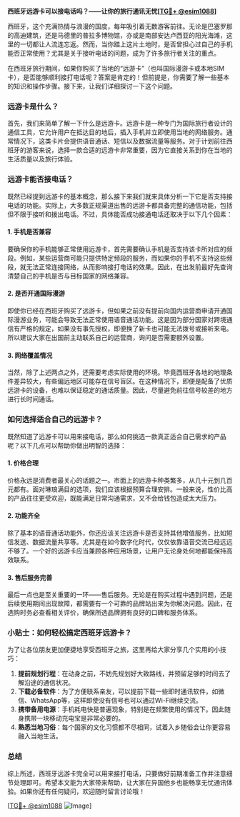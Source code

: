 **西班牙远游卡可以接电话吗？——让你的旅行通讯无忧[[TG💪+ @esim1088](https://t.me/s/esim1088)]**

西班牙，这个充满热情与浪漫的国度，每年吸引着无数游客前往。无论是巴塞罗那的高迪建筑，还是马德里的普拉多博物馆，亦或是南部安达卢西亚的阳光海滩，这里的一切都让人流连忘返。然而，当你踏上这片土地时，是否曾担心过自己的手机能否正常使用？尤其是关于接听电话的问题，成为了许多旅行者关注的重点。

在西班牙旅行期间，如果你购买了当地的“远游卡”（也叫国际漫游卡或本地SIM卡），是否能够顺利接打电话呢？答案是肯定的！但前提是，你需要了解一些基本的知识和操作步骤。接下来，让我们详细探讨一下这个问题。

### **远游卡是什么？**
首先，我们来简单了解一下什么是远游卡。远游卡是一种专门为国际旅行者设计的通信工具，它允许用户在抵达目的地后，插入手机并立即使用当地的网络服务。通常情况下，这类卡片会提供语音通话、短信以及数据流量等服务。对于计划前往西班牙的游客来说，选择一款合适的远游卡非常重要，因为它直接关系到你在当地的生活质量以及旅行体验。

### **远游卡能否接电话？**
既然已经提到远游卡的基本概念，那么接下来我们就来具体分析一下它是否支持接电话的功能。实际上，大多数正规渠道出售的远游卡都具备完整的通信功能，包括但不限于接听和拨出电话。不过，具体能否成功接通电话还取决于以下几个因素：

#### **1. 手机是否兼容**
要确保你的手机能够正常使用远游卡，首先需要确认手机是否支持该卡所对应的频段。例如，某些运营商可能只提供特定频段的服务，而如果你的手机不支持这些频段，就无法正常连接网络，从而影响接打电话的效果。因此，在出发前最好先查询清楚自己的手机是否与目标国家的网络兼容。

#### **2. 是否开通国际漫游**
即使你已经在西班牙购买了远游卡，但如果之前没有提前向国内运营商申请开通国际漫游业务，可能会导致无法正常使用语音通话功能。这是因为部分国家对跨境通信有严格的规定，如果没有事先授权，即便换了新卡也可能无法拨号或接听来电。所以建议大家在出国前主动联系自己的运营商，询问是否需要额外设置。

#### **3. 网络覆盖情况**
当然，除了上述两点之外，还需要考虑实际使用的环境。毕竟西班牙各地的地理条件差异较大，有些偏远地区可能存在信号盲区。在这种情况下，即便是配备了优质远游卡的设备，也难以保证稳定的通话质量。因此，尽量避免前往信号较差的地方进行长时间通话。

### **如何选择适合自己的远游卡？**
既然知道了远游卡可以用来接电话，那么如何挑选一款真正适合自己需求的产品呢？以下几点可以帮助你做出明智的选择：

#### **1. 价格合理**
价格永远是消费者最关心的话题之一。市面上的远游卡种类繁多，从几十元到几百元都有。面对琳琅满目的选项，我们应该根据预算合理安排。一般来说，性价比高的产品往往更受欢迎，既能满足日常沟通需求，又不会给钱包造成太大压力。

#### **2. 功能齐全**
除了基本的语音通话功能外，你还应该关注远游卡是否支持其他增值服务，比如短信发送、数据流量共享等。尤其是在如今数字化时代，仅仅依靠语音交流已经远远不够了。一个好的远游卡应当兼顾各种应用场景，让用户无论身处何地都能保持高效联系。

#### **3. 售后服务完善**
最后一点也是至关重要的一环——售后服务。无论是在购买过程中遇到问题，还是后续使用期间出现故障，都需要有一个可靠的品牌站出来为你解决问题。因此，在选购时务必查看相关评价，确保所选品牌拥有良好的口碑和服务体系。

### **小贴士：如何轻松搞定西班牙远游卡？**
为了让各位朋友更加便捷地享受西班牙之旅，这里再给大家分享几个实用的小技巧：

1. **提前规划行程**：在动身之前，不妨先规划好大致路线，并预留足够的时间去了解沿途的通信状况。
2. **下载必备软件**：为了方便联系亲友，可以提前下载一些即时通讯软件，如微信、WhatsApp等，这样即使没有信号也可以通过Wi-Fi继续交流。
3. **携带备用电源**：手机耗电快是普遍现象，特别是在频繁使用的情况下。因此随身携带一块移动充电宝是非常必要的。
4. **熟悉当地习俗**：每个国家的文化习惯都不尽相同，试着入乡随俗会让你更容易融入当地生活。

### **总结**
综上所述，西班牙远游卡完全可以用来接打电话，只要做好前期准备工作并注意细节处理即可。希望本文能为大家带来帮助，让大家在异国他乡也能畅享无忧通讯体验。如果你还有任何疑问，欢迎随时留言讨论哦！

[[TG💪+ @esim1088](https://t.me/s/esim1088) ![Image](https://i.postimg.cc/4NQfJmqS/Snipaste-2025-05-13-00-14-12.png)]